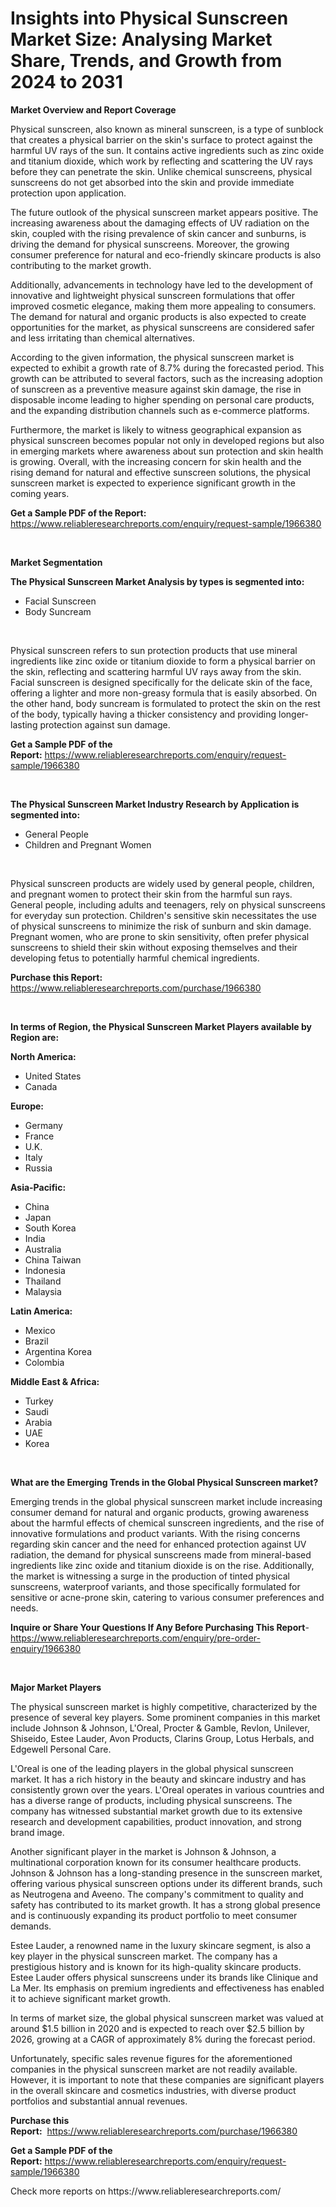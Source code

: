 <p><h1>Insights into Physical Sunscreen Market Size: Analysing Market Share, Trends, and Growth from 2024 to 2031</h1></p><p><strong>Market Overview and Report Coverage</strong></p>
<p><p>Physical sunscreen, also known as mineral sunscreen, is a type of sunblock that creates a physical barrier on the skin's surface to protect against the harmful UV rays of the sun. It contains active ingredients such as zinc oxide and titanium dioxide, which work by reflecting and scattering the UV rays before they can penetrate the skin. Unlike chemical sunscreens, physical sunscreens do not get absorbed into the skin and provide immediate protection upon application.</p><p>The future outlook of the physical sunscreen market appears positive. The increasing awareness about the damaging effects of UV radiation on the skin, coupled with the rising prevalence of skin cancer and sunburns, is driving the demand for physical sunscreens. Moreover, the growing consumer preference for natural and eco-friendly skincare products is also contributing to the market growth.</p><p>Additionally, advancements in technology have led to the development of innovative and lightweight physical sunscreen formulations that offer improved cosmetic elegance, making them more appealing to consumers. The demand for natural and organic products is also expected to create opportunities for the market, as physical sunscreens are considered safer and less irritating than chemical alternatives.</p><p>According to the given information, the physical sunscreen market is expected to exhibit a growth rate of 8.7% during the forecasted period. This growth can be attributed to several factors, such as the increasing adoption of sunscreen as a preventive measure against skin damage, the rise in disposable income leading to higher spending on personal care products, and the expanding distribution channels such as e-commerce platforms.</p><p>Furthermore, the market is likely to witness geographical expansion as physical sunscreen becomes popular not only in developed regions but also in emerging markets where awareness about sun protection and skin health is growing. Overall, with the increasing concern for skin health and the rising demand for natural and effective sunscreen solutions, the physical sunscreen market is expected to experience significant growth in the coming years.</p></p>
<p><strong>Get a Sample PDF of the Report:</strong> <a href="https://www.reliableresearchreports.com/enquiry/request-sample/1966380">https://www.reliableresearchreports.com/enquiry/request-sample/1966380</a></p>
<p>&nbsp;</p>
<p><strong>Market Segmentation</strong></p>
<p><strong>The Physical Sunscreen Market Analysis by types is segmented into:</strong></p>
<p><ul><li>Facial Sunscreen</li><li>Body Suncream</li></ul></p>
<p>&nbsp;</p>
<p><p>Physical sunscreen refers to sun protection products that use mineral ingredients like zinc oxide or titanium dioxide to form a physical barrier on the skin, reflecting and scattering harmful UV rays away from the skin. Facial sunscreen is designed specifically for the delicate skin of the face, offering a lighter and more non-greasy formula that is easily absorbed. On the other hand, body suncream is formulated to protect the skin on the rest of the body, typically having a thicker consistency and providing longer-lasting protection against sun damage.</p></p>
<p><strong>Get a Sample PDF of the Report:</strong>&nbsp;<a href="https://www.reliableresearchreports.com/enquiry/request-sample/1966380">https://www.reliableresearchreports.com/enquiry/request-sample/1966380</a></p>
<p>&nbsp;</p>
<p><strong>The Physical Sunscreen Market Industry Research by Application is segmented into:</strong></p>
<p><ul><li>General People</li><li>Children and Pregnant Women</li></ul></p>
<p>&nbsp;</p>
<p><p>Physical sunscreen products are widely used by general people, children, and pregnant women to protect their skin from the harmful sun rays. General people, including adults and teenagers, rely on physical sunscreens for everyday sun protection. Children's sensitive skin necessitates the use of physical sunscreens to minimize the risk of sunburn and skin damage. Pregnant women, who are prone to skin sensitivity, often prefer physical sunscreens to shield their skin without exposing themselves and their developing fetus to potentially harmful chemical ingredients.</p></p>
<p><strong>Purchase this Report:</strong>&nbsp; <a href="https://www.reliableresearchreports.com/purchase/1966380">https://www.reliableresearchreports.com/purchase/1966380</a></p>
<p>&nbsp;</p>
<p><strong>In terms of Region, the Physical Sunscreen Market Players available by Region are:</strong></p>
<p>
    <p> <strong> North America: </strong>
        <ul>
            <li>United States</li>
            <li>Canada</li>
        </ul>
        </p> 
    <p> <strong> Europe: </strong>
        <ul>
            <li>Germany</li>
            <li>France</li>
            <li>U.K.</li>
            <li>Italy</li>
            <li>Russia</li>
        </ul>
        </p> 
    <p> <strong> Asia-Pacific: </strong>
        <ul>
            <li>China</li>
            <li>Japan</li>
            <li>South Korea</li>
            <li>India</li>
            <li>Australia</li>
            <li>China Taiwan</li>
            <li>Indonesia</li>
            <li>Thailand</li>
            <li>Malaysia</li>
        </ul>
        </p> 
    <p> <strong> Latin America: </strong>
        <ul>
            <li>Mexico</li>
            <li>Brazil</li>
            <li>Argentina Korea</li>
            <li>Colombia</li>
        </ul>
        </p> 
    <p> <strong> Middle East & Africa: </strong>
        <ul>
            <li>Turkey</li>
            <li>Saudi</li>
            <li>Arabia</li>
            <li>UAE</li>
            <li>Korea</li>
        </ul>
    </p>
    </p>
<p>&nbsp;</p>
<p><strong>What are the Emerging Trends in the Global Physical Sunscreen market?</strong></p>
<p><p>Emerging trends in the global physical sunscreen market include increasing consumer demand for natural and organic products, growing awareness about the harmful effects of chemical sunscreen ingredients, and the rise of innovative formulations and product variants. With the rising concerns regarding skin cancer and the need for enhanced protection against UV radiation, the demand for physical sunscreens made from mineral-based ingredients like zinc oxide and titanium dioxide is on the rise. Additionally, the market is witnessing a surge in the production of tinted physical sunscreens, waterproof variants, and those specifically formulated for sensitive or acne-prone skin, catering to various consumer preferences and needs.</p></p>
<p><strong>Inquire or Share Your Questions If Any Before Purchasing This Report</strong>- <a href="https://www.reliableresearchreports.com/enquiry/pre-order-enquiry/1966380">https://www.reliableresearchreports.com/enquiry/pre-order-enquiry/1966380</a></p>
<p>&nbsp;</p>
<p><strong>Major Market Players</strong></p>
<p><p>The physical sunscreen market is highly competitive, characterized by the presence of several key players. Some prominent companies in this market include Johnson & Johnson, L'Oreal, Procter & Gamble, Revlon, Unilever, Shiseido, Estee Lauder, Avon Products, Clarins Group, Lotus Herbals, and Edgewell Personal Care.</p><p>L'Oreal is one of the leading players in the global physical sunscreen market. It has a rich history in the beauty and skincare industry and has consistently grown over the years. L'Oreal operates in various countries and has a diverse range of products, including physical sunscreens. The company has witnessed substantial market growth due to its extensive research and development capabilities, product innovation, and strong brand image.</p><p>Another significant player in the market is Johnson & Johnson, a multinational corporation known for its consumer healthcare products. Johnson & Johnson has a long-standing presence in the sunscreen market, offering various physical sunscreen options under its different brands, such as Neutrogena and Aveeno. The company's commitment to quality and safety has contributed to its market growth. It has a strong global presence and is continuously expanding its product portfolio to meet consumer demands.</p><p>Estee Lauder, a renowned name in the luxury skincare segment, is also a key player in the physical sunscreen market. The company has a prestigious history and is known for its high-quality skincare products. Estee Lauder offers physical sunscreens under its brands like Clinique and La Mer. Its emphasis on premium ingredients and effectiveness has enabled it to achieve significant market growth.</p><p>In terms of market size, the global physical sunscreen market was valued at around $1.5 billion in 2020 and is expected to reach over $2.5 billion by 2026, growing at a CAGR of approximately 8% during the forecast period.</p><p>Unfortunately, specific sales revenue figures for the aforementioned companies in the physical sunscreen market are not readily available. However, it is important to note that these companies are significant players in the overall skincare and cosmetics industries, with diverse product portfolios and substantial annual revenues.</p></p>
<p><strong>Purchase this Report:</strong>&nbsp;&nbsp;<a href="https://www.reliableresearchreports.com/purchase/1966380">https://www.reliableresearchreports.com/purchase/1966380</a></p>
<p></p>
<p><strong>Get a Sample PDF of the Report:</strong>&nbsp;<a href="https://www.reliableresearchreports.com/enquiry/request-sample/1966380">https://www.reliableresearchreports.com/enquiry/request-sample/1966380</a></p>
<p>Check more reports on https://www.reliableresearchreports.com/</p>